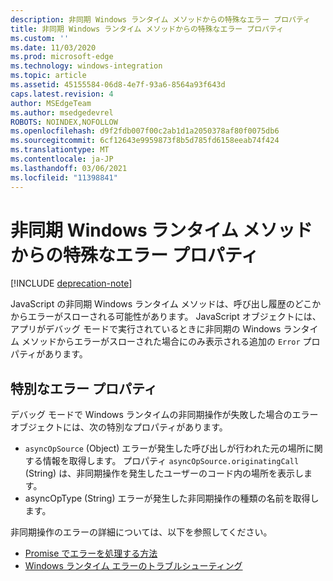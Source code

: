 ```yaml
---
description: 非同期 Windows ランタイム メソッドからの特殊なエラー プロパティ
title: 非同期 Windows ランタイム メソッドからの特殊なエラー プロパティ
ms.custom: ''
ms.date: 11/03/2020
ms.prod: microsoft-edge
ms.technology: windows-integration
ms.topic: article
ms.assetid: 45155584-06d8-4e7f-93a6-8564a93f643d
caps.latest.revision: 4
author: MSEdgeTeam
ms.author: msedgedevrel
ROBOTS: NOINDEX,NOFOLLOW
ms.openlocfilehash: d9f2fdb007f00c2ab1d1a2050378af80f0075db6
ms.sourcegitcommit: 6cf12643e9959873f8b5d785fd6158eeab74f424
ms.translationtype: MT
ms.contentlocale: ja-JP
ms.lasthandoff: 03/06/2021
ms.locfileid: "11398841"
---
```

# <a name="special-error-properties-from-asynchronous-windows-runtime-methods"></a>非同期 Windows ランタイム メソッドからの特殊なエラー プロパティ  

[!INCLUDE [deprecation-note](../includes/legacy-edge-note.md)]  

JavaScript の非同期 Windows ランタイム メソッドは、呼び出し履歴のどこかからエラーがスローされる可能性があります。  JavaScript オブジェクトには、アプリがデバッグ モードで実行されているときに非同期の Windows ランタイム メソッドからエラーがスローされた場合にのみ表示される追加の `Error` プロパティがあります。  
  
## <a name="special-error-properties"></a>特別なエラー プロパティ  

デバッグ モードで Windows ランタイムの非同期操作が失敗した場合のエラー オブジェクトには、次の特別なプロパティがあります。  

*   `asyncOpSource` \(Object\) エラーが発生した呼び出しが行われた元の場所に関する情報を取得します。  プロパティ `asyncOpSource.originatingCall` \(String\) は、非同期操作を発生したユーザーのコード内の場所を表示します。  
*   asyncOpType \(String\) エラーが発生した非同期操作の種類の名前を取得します。  
    
非同期操作のエラーの詳細については、以下を参照してください。  

*   [Promise でエラーを処理する方法][PreviousVersionsWindowsAppsHh700337]  
*   [Windows ランタイム エラーのトラブルシューティング][PreviousVersionsWindowsAppsHh974350]  
    
<!-- links -->  

[PreviousVersionsWindowsAppsHh700337]: /previous-versions/windows/apps/hh700337(v=win.10) "promises (HTML) を使用してエラーを処理する|Microsoft Docs"  
[PreviousVersionsWindowsAppsHh974350]: /previous-versions/windows/apps/hh974350(v=win.10) "Windows ランタイム エラー (HTML) のトラブルシューティング|Microsoft Docs"  
